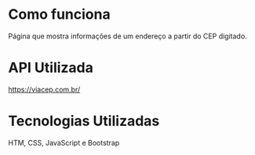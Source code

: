# Como funciona
Página que mostra informações de um endereço a partir do CEP digitado.

# API Utilizada
https://viacep.com.br/

# Tecnologias Utilizadas
HTM, CSS, JavaScript e Bootstrap
